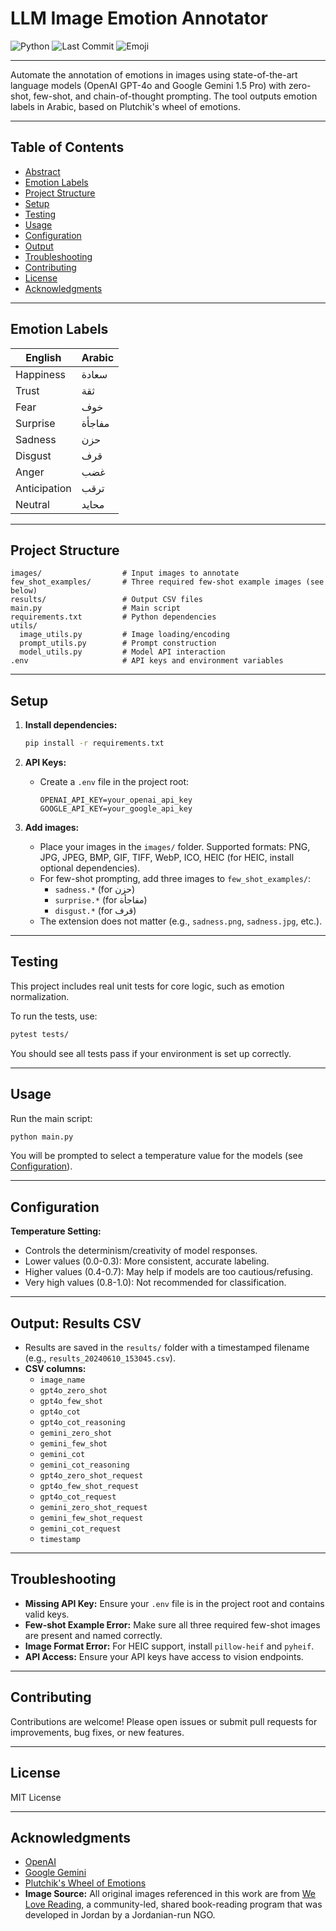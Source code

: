 # LLM Image Emotion Annotator


![Python](https://img.shields.io/badge/python-3.8--3.12-blue)
![Last Commit](https://img.shields.io/github/last-commit/basseri1/LLM-Image-Emotion-Annotator)
![Emoji](https://img.shields.io/badge/😃-Emotions-orange)


---

Automate the annotation of emotions in images using state-of-the-art language models (OpenAI GPT-4o and Google Gemini 1.5 Pro) with zero-shot, few-shot, and chain-of-thought prompting. The tool outputs emotion labels in Arabic, based on Plutchik's wheel of emotions.

---

## Table of Contents

- [Abstract](#abstract)
- [Emotion Labels](#emotion-labels)
- [Project Structure](#project-structure)
- [Setup](#setup)
- [Testing](#testing)
- [Usage](#usage)
- [Configuration](#configuration)
- [Output](#output-results-csv)
- [Troubleshooting](#troubleshooting)
- [Contributing](#contributing)
- [License](#license)
- [Acknowledgments](#acknowledgments)

---

## Emotion Labels

| English        | Arabic    |
|---------------|-----------|
| Happiness           | سعادة     |
| Trust         | ثقة       |
| Fear          | خوف       |
| Surprise      | مفاجأة    |
| Sadness       | حزن       |
| Disgust       | قرف       |
| Anger         | غضب       |
| Anticipation  | ترقب      |
| Neutral       | محايد     |

---

## Project Structure

```
images/                  # Input images to annotate
few_shot_examples/       # Three required few-shot example images (see below)
results/                 # Output CSV files
main.py                  # Main script
requirements.txt         # Python dependencies
utils/
  image_utils.py         # Image loading/encoding
  prompt_utils.py        # Prompt construction
  model_utils.py         # Model API interaction
.env                     # API keys and environment variables
```

---

## Setup

1. **Install dependencies:**
   ```bash
   pip install -r requirements.txt
   ```

2. **API Keys:**
   - Create a `.env` file in the project root:
     ```
     OPENAI_API_KEY=your_openai_api_key
     GOOGLE_API_KEY=your_google_api_key
     ```

3. **Add images:**
   - Place your images in the `images/` folder. Supported formats: PNG, JPG, JPEG, BMP, GIF, TIFF, WebP, ICO, HEIC (for HEIC, install optional dependencies).
   - For few-shot prompting, add three images to `few_shot_examples/`:
     - `sadness.*`   (for حزن)
     - `surprise.*`  (for مفاجأة)
     - `disgust.*`   (for قرف)
   - The extension does not matter (e.g., `sadness.png`, `sadness.jpg`, etc.).

---

## Testing

This project includes real unit tests for core logic, such as emotion normalization.

To run the tests, use:
```bash
pytest tests/
```

You should see all tests pass if your environment is set up correctly.

---

## Usage

Run the main script:
```bash
python main.py
```

You will be prompted to select a temperature value for the models (see [Configuration](#configuration)).

---

## Configuration

**Temperature Setting:**  
- Controls the determinism/creativity of model responses.
- Lower values (0.0-0.3): More consistent, accurate labeling.
- Higher values (0.4-0.7): May help if models are too cautious/refusing.
- Very high values (0.8-1.0): Not recommended for classification.

---

## Output: Results CSV

- Results are saved in the `results/` folder with a timestamped filename (e.g., `results_20240610_153045.csv`).
- **CSV columns:**
  - `image_name`
  - `gpt4o_zero_shot`
  - `gpt4o_few_shot`
  - `gpt4o_cot`
  - `gpt4o_cot_reasoning`
  - `gemini_zero_shot`
  - `gemini_few_shot`
  - `gemini_cot`
  - `gemini_cot_reasoning`
  - `gpt4o_zero_shot_request`
  - `gpt4o_few_shot_request`
  - `gpt4o_cot_request`
  - `gemini_zero_shot_request`
  - `gemini_few_shot_request`
  - `gemini_cot_request`
  - `timestamp`

---

## Troubleshooting

- **Missing API Key:** Ensure your `.env` file is in the project root and contains valid keys.
- **Few-shot Example Error:** Make sure all three required few-shot images are present and named correctly.
- **Image Format Error:** For HEIC support, install `pillow-heif` and `pyheif`.
- **API Access:** Ensure your API keys have access to vision endpoints.

---

## Contributing

Contributions are welcome! Please open issues or submit pull requests for improvements, bug fixes, or new features.

---

## License

MIT License

---

## Acknowledgments

- [OpenAI](https://openai.com/)
- [Google Gemini](https://ai.google.com/gemini/)
- [Plutchik's Wheel of Emotions](https://en.wikipedia.org/wiki/Robert_Plutchik)
- **Image Source:** All original images referenced in this work are from [We Love Reading](https://welovereading.org/), a community-led, shared book-reading program that was developed in Jordan by a Jordanian-run NGO.

